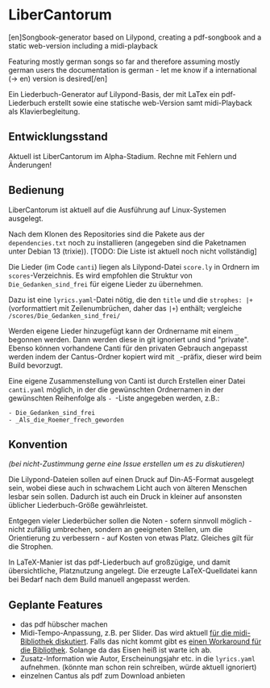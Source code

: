# LiberCantorum

[en]Songbook-generator based on Lilypond, creating a pdf-songbook and a static web-version including a midi-playback

Featuring mostly german songs so far and therefore assuming mostly german users the documentation is german - let me know if a international (-> en) version is desired[/en]

Ein Liederbuch-Generator auf Lilypond-Basis, der mit LaTex ein pdf-Liederbuch erstellt sowie eine statische web-Version samt midi-Playback als Klavierbegleitung.

## Entwicklungsstand

Aktuell ist LiberCantorum im Alpha-Stadium. Rechne mit Fehlern und Änderungen!

## Bedienung

LiberCantorum ist aktuell auf die Ausführung auf Linux-Systemen ausgelegt.

Nach dem Klonen des Repositories sind die Pakete aus der `dependencies.txt` noch zu installieren (angegeben sind die Paketnamen unter Debian 13 (trixie)). [TODO: Die Liste ist aktuell noch nicht vollständig]

Die Lieder (im Code `canti`) liegen als Lilypond-Datei `score.ly` in Ordnern im `scores`-Verzeichnis. Es wird empfohlen die Struktur von `Die_Gedanken_sind_frei` für eigene Lieder zu übernehmen.

Dazu ist eine `lyrics.yaml`-Datei nötig, die den `title` und die `strophes: |+` (vorformattiert mit Zeilenumbrüchen, daher das `|+`) enthält; vergleiche `/scores/Die_Gedanken_sind_frei/`

Werden eigene Lieder hinzugefügt kann der Ordnername mit einem `_` begonnen werden. Dann werden diese in git ignoriert und sind "private". Ebenso können vorhandene Canti für den privaten Gebrauch angepasst werden indem der Cantus-Ordner kopiert wird mit `_`-präfix, dieser wird beim Build bevorzugt.

Eine eigene Zusammenstellung von Canti ist durch Erstellen einer Datei `canti.yaml` möglich, in der die gewünschten Ordnernamen in der gewünschten Reihenfolge als `- `-Liste angegeben werden, z.B.:

```
- Die_Gedanken_sind_frei
- _Als_die_Roemer_frech_geworden
```
 
## Konvention

_(bei nicht-Zustimmung gerne eine Issue erstellen um es zu diskutieren)_

Die Lilypond-Dateien sollen auf einen Druck auf Din-A5-Format ausgelegt sein, wobei diese auch in schwachem Licht auch von älteren Menschen lesbar sein sollen.
Dadurch ist auch ein Druck in kleiner auf ansonsten üblicher Liederbuch-Größe gewährleistet.

Entgegen vieler Liederbücher sollen die Noten - sofern sinnvoll möglich - nicht zufällig umbrechen, sondern an geeigneten Stellen, um die Orientierung zu verbessern - auf Kosten von etwas Platz.
Gleiches gilt für die Strophen.

In LaTeX-Manier ist das pdf-Liederbuch auf großzügige, und damit übersichtliche, Platznutzung angelegt. Die erzeugte LaTeX-Quelldatei kann bei Bedarf nach dem Build manuell angepasst werden.

## Geplante Features

- das pdf hübscher machen
- Midi-Tempo-Anpassung, z.B. per Slider. Das wird aktuell [für die midi-Bibliothek diskutiert](https://github.com/cifkao/html-midi-player/issues/86). Falls das nicht kommt gibt es [einen Workaround für die Bibliothek](https://github.com/cifkao/html-midi-player/issues/21). Solange da das Eisen heiß ist warte ich ab.
- Zusatz-Information wie Autor, Erscheinungsjahr etc. in die `lyrics.yaml` aufnehmen. (könnte man schon rein schreiben, würde aktuell ignoriert)
- einzelnen Cantus als pdf zum Download anbieten
